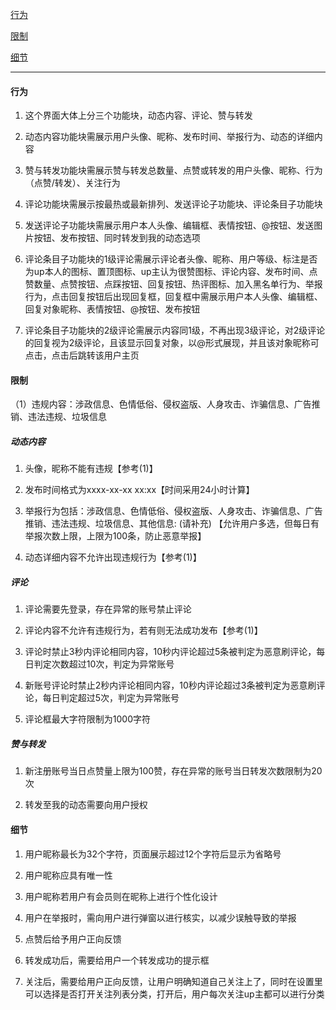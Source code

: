 
[行为](#行为)

[限制](#限制)

[细节](#细节)

---

  

#### 行为

1. 这个界面大体上分三个功能块，动态内容、评论、赞与转发

2. 动态内容功能块需展示用户头像、昵称、发布时间、举报行为、动态的详细内容

3. 赞与转发功能块需展示赞与转发总数量、点赞或转发的用户头像、昵称、行为（点赞/转发）、关注行为

4. 评论功能块需展示按最热或最新排列、发送评论子功能块、评论条目子功能块

5. 发送评论子功能块需展示用户本人头像、编辑框、表情按钮、@按钮、发送图片按钮、发布按钮、同时转发到我的动态选项

6. 评论条目子功能块的1级评论需展示评论者头像、昵称、用户等级、标注是否为up本人的图标、置顶图标、up主认为很赞图标、评论内容、发布时间、点赞数量、点赞按钮、点踩按钮、回复按钮、热评图标、加入黑名单行为、举报行为，点击回复按钮后出现回复框，回复框中需展示用户本人头像、编辑框、回复对象昵称、表情按钮、@按钮、发布按钮

7. 评论条目子功能块的2级评论需展示内容同1级，不再出现3级评论，对2级评论的回复视为2级评论，且该显示回复对象，以@形式展现，并且该对象昵称可点击，点击后跳转该用户主页


#### 限制

（1）违规内容：涉政信息、色情低俗、侵权盗版、人身攻击、诈骗信息、广告推销、违法违规、垃圾信息

##### *动态内容*

1. 头像，昵称不能有违规【参考(1)】

2. 发布时间格式为xxxx-xx-xx xx:xx【时间采用24小时计算】

3. 举报行为包括：涉政信息、色情低俗、侵权盗版、人身攻击、诈骗信息、广告推销、违法违规、垃圾信息、其他信息: (请补充) 【允许用户多选，但每日有举报次数上限，上限为100条，防止恶意举报】

4. 动态详细内容不允许出现违规行为【参考(1)】

##### *评论*

1. 评论需要先登录，存在异常的账号禁止评论

2. 评论内容不允许有违规行为，若有则无法成功发布【参考(1)】

3. 评论时禁止3秒内评论相同内容，10秒内评论超过5条被判定为恶意刷评论，每日判定次数超过10次，判定为异常账号

4. 新账号评论时禁止2秒内评论相同内容，10秒内评论超过3条被判定为恶意刷评论，每日判定超过5次，判定为异常账号

5. 评论框最大字符限制为1000字符

##### *赞与转发*

1. 新注册账号当日点赞量上限为100赞，存在异常的账号当日转发次数限制为20次

2. 转发至我的动态需要向用户授权


#### 细节

1. 用户昵称最长为32个字符，页面展示超过12个字符后显示为省略号

2. 用户昵称应具有唯一性

3. 用户昵称若用户有会员则在昵称上进行个性化设计

4. 用户在举报时，需向用户进行弹窗以进行核实，以减少误触导致的举报

5. 点赞后给予用户正向反馈

6. 转发成功后，需要给用户一个转发成功的提示框

7. 关注后，需要给用户正向反馈，让用户明确知道自己关注上了，同时在设置里可以选择是否打开关注列表分类，打开后，用户每次关注up主都可以进行分类
